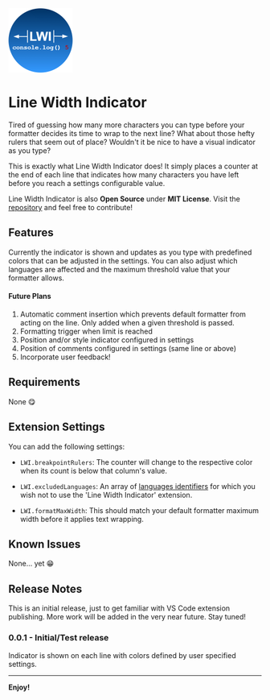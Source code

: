 <img src="./src/images/lwi-logo.png" alt="LWI Logo" width=128/>

# Line Width Indicator

Tired of guessing how many more characters you can type before your formatter decides its time to wrap to the next line? What about those hefty rulers that seem out of place? Wouldn't it be nice to have a visual indicator as you type?

This is exactly what Line Width Indicator does!
It simply places a counter at the end of each line that indicates how many characters you have left before you reach a settings configurable value.

Line Width Indicator is also **Open Source** under **MIT License**. Visit the [repository](https://github.com/lbragile/Line-Width-Indicator) and feel free to contribute!

## Features

Currently the indicator is shown and updates as you type with predefined colors that can be adjusted in the settings. You can also adjust which languages are affected and the maximum threshold value that your formatter allows.

#### Future Plans

1. Automatic comment insertion which prevents default formatter from acting on the line. Only added when a given threshold is passed.
2. Formatting trigger when limit is reached
3. Position and/or style indicator configured in settings
4. Position of comments configured in settings (same line or above)
5. Incorporate user feedback!

<!-- Describe specific features of your extension including screenshots of your extension in action. Image paths are relative to this README file.

For example if there is an image subfolder under your extension project workspace:

\!\[feature X\]\(images/feature-x.png\)

> Tip: Many popular extensions utilize animations. This is an excellent way to show off your extension! We recommend short, focused animations that are easy to follow. -->

## Requirements

None 😋

<!-- If you have any requirements or dependencies, add a section describing those and how to install and configure them. -->

## Extension Settings

You can add the following settings:

- `LWI.breakpointRulers`: The counter will change to the respective color when its count is below that column's value.

- `LWI.excludedLanguages`: An array of [languages identifiers](https://code.visualstudio.com/docs/languages/identifiers#_known-language-identifiers) for which you wish not to use the 'Line Width Indicator' extension.

- `LWI.formatMaxWidth`: This should match your default formatter maximum width before it applies text wrapping.

## Known Issues

None... yet 😁

<!-- Calling out known issues can help limit users opening duplicate issues against your extension. -->

## Release Notes

This is an initial release, just to get familiar with VS Code extension publishing.
More work will be added in the very near future. Stay tuned!

### 0.0.1 - Initial/Test release

Indicator is shown on each line with colors defined by user specified settings.

---

<!-- ## Following extension guidelines

Ensure that you've read through the extensions guidelines and follow the best practices for creating your extension.

- [Extension Guidelines](https://code.visualstudio.com/api/references/extension-guidelines) -->

<!-- ## Working with Markdown

**Note:** You can author your README using Visual Studio Code. Here are some useful editor keyboard shortcuts:

- Split the editor (`Cmd+\` on macOS or `Ctrl+\` on Windows and Linux)
- Toggle preview (`Shift+CMD+V` on macOS or `Shift+Ctrl+V` on Windows and Linux)
- Press `Ctrl+Space` (Windows, Linux) or `Cmd+Space` (macOS) to see a list of Markdown snippets -->

<!-- ### For more information

- [Visual Studio Code's Markdown Support](http://code.visualstudio.com/docs/languages/markdown)
- [Markdown Syntax Reference](https://help.github.com/articles/markdown-basics/) -->

**Enjoy!**
